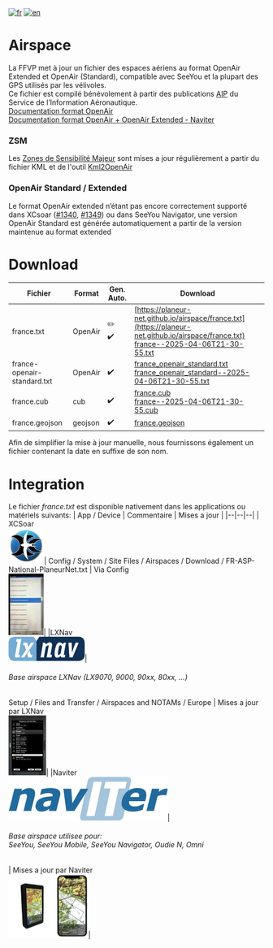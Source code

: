 [![fr](https://img.shields.io/badge/lang-fr-blue.svg)](https://github.com/planeur-net/airspace)
[![en](https://img.shields.io/badge/lang-en-red.svg)](README.en.md)
# Airspace
La FFVP met à jour un fichier des espaces aériens au format OpenAir Extended  et OpenAir (Standard), compatible avec SeeYou et la plupart des GPS utilisés par les vélivoles.  
Ce fichier est compilé bénévolement à partir des publications [AIP](https://www.sia.aviation-civile.gouv.fr/documents/supaip/aip/id/6) du Service de l’Information Aéronautique.  
[Documentation format OpenAir](http://www.winpilot.com/UsersGuide/UserAirspace.asp)  
[Documentation format OpenAir + OpenAir Extended - Naviter](https://github.com/naviter/seeyou_file_formats/blob/main/OpenAir_File_Format_Support.md)

### ZSM
Les [Zones de Sensibilité Majeur](https://www.stac.aviation-civile.gouv.fr/fr/zsm) sont mises a jour régulièrement a partir du fichier KML et de l'outil [Kml2OpenAir](https://github.com/llauner/kml2OpenAir)

### OpenAir Standard / Extended
Le format OpenAir extended n’étant pas encore correctement supporté dans XCsoar ([#1340](https://github.com/XCSoar/XCSoar/issues/1340), [#1349](https://githubcom/XCSoar/XCSoar/pull/1349)) ou dans SeeYou Navigator, une version OpenAir Standard est générée automatiquement a partir de la version maintenue au format extended


# Download
| Fichier | Format | Gen. Auto. | Download |
| --- | --- | --- | --- |
| france.txt | OpenAir | :pencil2: <br> :heavy_check_mark: | [https://planeur-net.github.io/airspace/france.txt](https://planeur-net.github.io/airspace/france.txt) <br> [france--2025-04-06T21-30-55.txt](https://planeur-net.github.io/airspace/france--2025-04-06T21-30-55.txt)|
| france-openair-standard.txt | OpenAir | :heavy_check_mark: | [france_openair_standard.txt](https://planeur-net.github.io/airspace/france_openair_standard.txt) <br> [france_openair_standard--2025-04-06T21-30-55.txt](https://planeur-net.github.io/airspace/france_openair_standard--2025-04-06T21-30-55.txt)|
| france.cub | cub | :heavy_check_mark: | [france.cub](https://planeur-net.github.io/airspace/france.cub) <br> [france--2025-04-06T21-30-55.cub](https://planeur-net.github.io/airspace/france--2025-04-06T21-30-55.cub) |
| france.geojson | geojson | :heavy_check_mark: | [france.geojson](https://planeur-net.github.io/airspace/france.geojson) |

Afin de simplifier la mise à jour manuelle, nous fournissons également un fichier contenant la date en suffixe de son nom.

# Integration
Le fichier *france.txt* est disponible nativement dans les applications ou matériels suivants:
| App / Device | Commentaire | Mises a jour |
|--|--|--|
| XCSoar <br> <img src="./doc/images/xcsoar_logo.png" alt="drawing" style="width:70px; height:70px"/>| Config / System / Site Files / Airspaces / Download / FR-ASP-National-PlaneurNet.txt | Via Config<br> [<img src="./doc/images/xcsoar_download_small.jpg">](./doc/images/xcsoar_download.jpg)|
|LXNav <br> ![LxNav](./doc/images/lxnav_logo_color_300px-150x48.png)| <h6>Base airspace LXNav (LX9070, 9000, 90xx, 80xx, ...)</h6>  Setup / Files and Transfer / Airspaces and NOTAMs / Europe | Mises a jour par LXNav <br>[<img src="./doc/images/LX9070_Airspace_files_small.jpg">](./doc/images/LX9070_Airspace_files.png)|
|Naviter <br> ![Naviter](./doc/images/naviter.png)| <h6>Base airspace utilisee pour:<br> SeeYou, SeeYou Mobile, SeeYou Navigator, Oudie N, Omni </h6>| Mises a jour par Naviter <br>[<img src="./doc/images/naviter_products.png">](./doc/images/LX9070_Airspace_files.png)|
